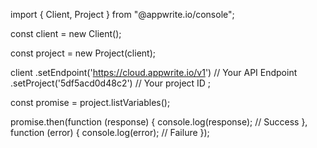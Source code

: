 import { Client, Project } from "@appwrite.io/console";

const client = new Client();

const project = new Project(client);

client
    .setEndpoint('https://cloud.appwrite.io/v1') // Your API Endpoint
    .setProject('5df5acd0d48c2') // Your project ID
;

const promise = project.listVariables();

promise.then(function (response) {
    console.log(response); // Success
}, function (error) {
    console.log(error); // Failure
});